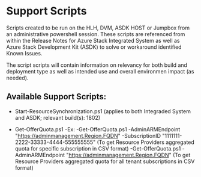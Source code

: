 # Support Scripts #
Scripts created to be run on the HLH, DVM, ASDK HOST or Jumpbox from an administrative powershell session. These scripts are referenced from within the Release Notes for Azure Stack Integrated System as well as Azure Stack Development Kit (ASDK) to solve or workaround identified Known Issues.

The script scripts will contain information on relevancy for both build and deployment type as well as intended use and overall environmen impact (as needed).

##  Available Support Scripts: ##
-  Start-ResourceSynchronization.ps1 (applies to both Integraded System and ASDK; relevant build(s): 1802)

- Get-OfferQuota.ps1
-Ex: 
-Get-OfferQuota.ps1 -AdminARMEndpoint "https://adminmanagement.Region.FQDN" -SubscriptionID "1111111-2222-33333-4444-555555555" (To get Resource Providers aggregated quota for specific subscription in CSV format)
-Get-OfferQuota.ps1 -AdminARMEndpoint "https://adminmanagement.Region.FQDN" (To get Resource Providers aggregated quota for all tenant subscriptions in CSV format)
